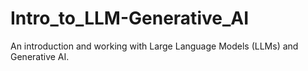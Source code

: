 # Intro_to_LLM-Generative_AI
An introduction and working with Large Language Models (LLMs) and Generative AI.
